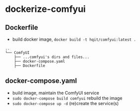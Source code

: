 # dockerize-comfyui

## Dockerfile
- build docker image, ``docker build -t hqit/comfyui:latest .``

```
..
└── ComfyUI
    ├── ...comfyui's dirs and files...
    ├── docker-compose.yaml
    ├── Dockerfile
```

## docker-compose.yaml
- build image, maintain the ComfyUI service
- ``sudo docker-compose build comfyui`` rebuild the image
- ``sudo docker-compose up -d`` (re)create the service(s)
